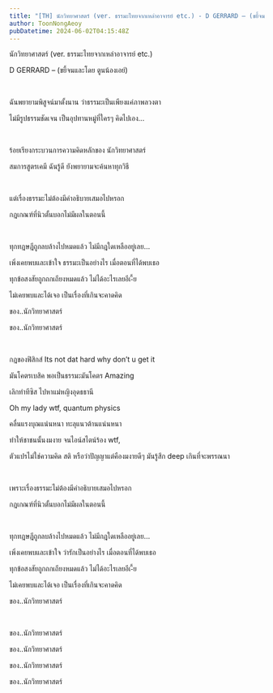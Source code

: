 ```yaml
---
title: "[TH] นักวิทยาศาสตร์ (ver. ธรรมะไทยจากเหล่าอาจารย์ etc.) - D GERRARD – (ขยี้จนและโดย ตูนน้องเอย์)"
author: ToonNongAeoy
pubDatetime: 2024-06-02T04:15:48Z
---
```

นักวิทยาศาสตร์ (ver. ธรรมะไทยจากเหล่าอาจารย์ etc.)

D GERRARD – (ขยี้จนและโดย ตูนน้องเอย์)

&nbsp;

ฉันพยายามพิสูจน์มาตั้งนาน ว่าธรรมะเป็นเพียงแค่ภาพลวงตา

ไม่มีรูปธรรมชัดเจน เป็นอุปทานหมู่ที่ใครๆ คิดไปเอง...

&nbsp;

ร้อยเรียงกระบวนการความคิดหลักของ นักวิทยาศาสตร์

สมการสูตรเคมี ฉันรู้ดี ยังพยายามจะค้นหาทุกวิธี

&nbsp;

แต่เรื่องธรรมะไม่ต้องมีคำอธิบายเสมอไปหรอก

กฎเกณฑ์ที่นิวตั้นบอกไม่มีผลในตอนนี้

&nbsp;

ทุกทฎษฎีถูกลบล้างไปหมดแล้ว ไม่มีกฎใดเหลืออยู่เลย…

เพิ่งเคยพบและเข้าใจ ธรรมะเป็นอย่างไร เมื่อตอนที่ได้พบเธอ

ทุกข้อสงสัยถูกถกเถียงหมดแล้ว ไม่ได้อะไรเลยอีเ-ี้ย

ไม่เคยพบและได้เจอ เป็นเรื่องที่เกินจะคาดคิด

ของ..นักวิทยาศาสตร์

ของ..นักวิทยาศาสตร์

&nbsp;

กฎของฟิสิกส์ Its not dat hard why don’t u get it

มันโคตรเบสิค พอเป็นธรรมะมันโคตร Amazing

เลิกทำทีซิส ไปหาแม่หญิงอุดธธานี

Oh my lady wtf, quantum physics

คลื่นแรงบุณแน่นหนา ทะลุแนวต้านแน่นหนา

ทำให้ชาชนนั้นงมงาย จนไอน์สไตน์ร้อง wtf,

ตัวแปรไม่ใช่ความคิด สติ หรือว่าปัญญาแต่คืองมงายดีๆ มันรู้สึก deep เกินที่จะพรรณนา

&nbsp;

เพราะเรื่องธรรมะไม่ต้องมีคำอธิบายเสมอไปหรอก

กฎเกณฑ์ที่นิวตั้นบอกไม่มีผลในตอนนี้

&nbsp;

ทุกทฎษฎีถูกลบล้างไปหมดแล้ว ไม่มีกฎใดเหลืออยู่เลย…

เพิ่งเคยพบและเข้าใจ ว่ารักเป็นอย่างไร เมื่อตอนที่ได้พบเธอ

ทุกข้อสงสัยถูกถกเถียงหมดแล้ว ไม่ได้อะไรเลยอีเ-ี้ย

ไม่เคยพบและได้เจอ เป็นเรื่องที่เกินจะคาดคิด

ของ..นักวิทยาศาสตร์

&nbsp;

ของ..นักวิทยาศาสตร์

ของ..นักวิทยาศาสตร์

ของ..นักวิทยาศาสตร์

ของ..นักวิทยาศาสตร์